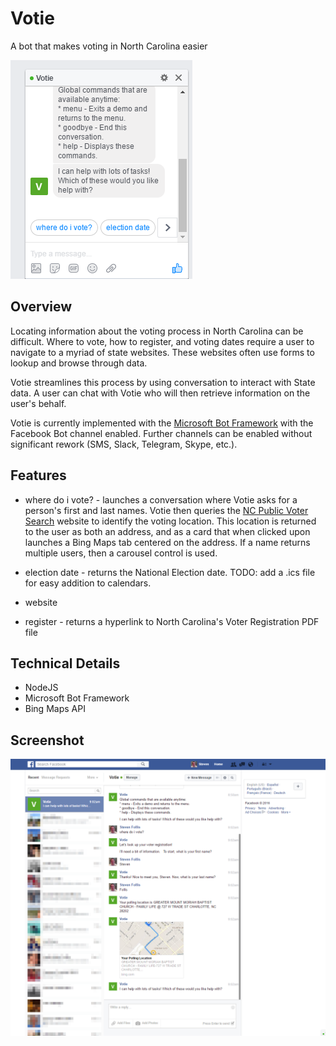 # Votie
A bot that makes voting in North Carolina easier

![screenshot](./media/image-001.png)

## Overview
Locating information about the voting process in North Carolina can be difficult. Where to vote, how to register, and voting dates require a user to navigate to a myriad of state websites.  These websites often use forms to lookup and browse through data. 

Votie streamlines this process by using conversation to interact with State data.  A user can chat with Votie who will then retrieve information on the user's behalf. 

Votie is currently implemented with the [Microsoft Bot Framework](https://dev.botframework.com/) with the Facebook Bot channel enabled. Further channels can be enabled without significant rework (SMS, Slack, Telegram, Skype, etc.). 

## Features

* where do i vote? - launches a conversation where Votie asks for a person's first and last names. Votie then queries the [NC Public Voter Search](https://vt.ncsbe.gov/voter_search_public/) website to identify the voting location.  This location is returned to the user as both an address, and as a card that when clicked upon launches a Bing Maps tab centered on the address.  If a name returns multiple users, then a carousel control is used.

* election date - returns the National Election date. TODO: add a .ics file for easy addition to calendars.

* website

* register - returns a hyperlink to North Carolina's Voter Registration PDF file

## Technical Details
* NodeJS
* Microsoft Bot Framework
* Bing Maps API

## Screenshot
![screenshot](./media/image-002.png)